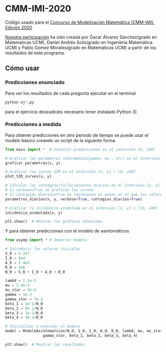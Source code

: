 # CMM-IMI-2020

Código usado para el [Concurso de Modelización Matemática (CMM-IMI). Edición 2020](http://blogs.mat.ucm.es/cmm/edicion-2020/)

[Nuestra participación](https://drive.google.com/file/d/14REuMg0-EDMIOYZ1lwpVq9YgJST6Yrfq/view?usp=sharing) ha sido creada por Óscar Álvarez Sánchez(grado en Matematicas UCM), Daniel Andrés Solís(grado en Ingeniería Matemática UCM) y Pablo Gómez Morales(grado en Matemáticas UCM) a partir de los resultados de este programa.

## Cómo usar
### Predicciones enunciado
Para ver los resultados de cada pregunta ejecutar en el terminal
```bash
python ej*.py
```
para el ejercicio deseado(es necesario tener instalado Python 3)

### Predicciones a medida
Para obtener predicciones en otro periodo de tiempo se puede usar el modelo básico creando un script de la siguente forma 
```python
from main import *  # Calcular predicciones en el intervalo [0, 240]

# Graficar los parámetros intermedios(gamma, mu , etc) en el intervalo [x, y] ⊂ [0, 240]
graficar_parametros(x, y) 

# Graficar las curvas SIR en el intervalo [x, y] ⊂ [0, 240]
plot_SIR_curves(x, y) 

# Calcular los contagios/fallecimientos diarios en el intervalo [x, y] ⊂ [0, 240] 
# Si verbose=True se grafican las curvas
# Si contagios_diarios=True se representa el punto en el que los valores superan el umbral
parametros_diarios(x, y, verbose=True, contagios_diarios=True) 

# Graficar la incidencia acumulada en el intervalo [x, y] ⊂ [13, 240]
incidencia_acumulada(x, y)  

plt.show()  # Mostrar las gráficas obtenidas
```

Y para obtener predicciones con el modelo de asintomáticos
```python
from asymp import * # Importar modelo

# Introducir los valores iniciales
S_0 = 4.2e7
I_0 = 6e4
A_0 = 2.4e5
R_0 = 5e6
N_0 = S_0 + I_0 + A_0 + R_0

lambd = 2.1e-5
mu = 2.4e-5
mu_star = 5e-4
gamma = 1e-2
gamma_star = 7e-2
beta_1 = 2e-2/N_0
beta_2 = 8e-2/N_0
beta_3 = 1e-2/N_0
beta_4 = 4e-2/N_0

# Inicializar y ejecutar el modelo
model = ModeloAsintomaticos(N_0, S_0, I_0, A_0, R_0, lambd, mu, mu_star, gamma,
                 gamma_star, beta_1, beta_2, beta_3, beta_4)

plt.show()  # Mostrar los resultados
